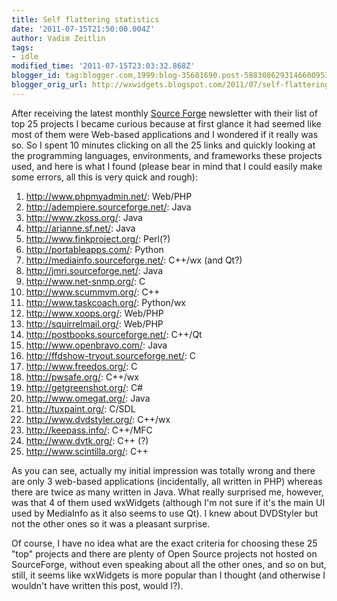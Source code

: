 ```yaml
---
title: Self flattering statistics
date: '2011-07-15T21:50:00.004Z'
author: Vadim Zeitlin
tags:
- idle
modified_time: '2011-07-15T23:03:32.868Z'
blogger_id: tag:blogger.com,1999:blog-35681690.post-5883086293146600953
blogger_orig_url: http://wxwidgets.blogspot.com/2011/07/self-flattering-statistics.html
---
```


After receiving the latest monthly [Source Forge] newsletter with their list of
top 25 projects I became curious because at first glance it had seemed like most
of them were Web-based applications and I wondered if it really was so. So I
spent 10 minutes clicking on all the 25 links and quickly looking at the
programming languages, environments, and frameworks these projects used, and
here is what I found (please bear in mind that I could easily make some errors,
all this is very quick and rough):

1.  <http://www.phpmyadmin.net/>: Web/PHP
2.  <http://adempiere.sourceforge.net/>: Java
3.  <http://www.zkoss.org/>: Java
4.  <http://arianne.sf.net/>: Java
5.  <http://www.finkproject.org/>: Perl(?)
6.  <http://portableapps.com/>: Python
7.  <http://mediainfo.sourceforge.net/>: C++/wx (and Qt?)
8.  <http://jmri.sourceforge.net/>: Java
9.  <http://www.net-snmp.org/>: C
10. <http://www.scummvm.org/>: C++
11. <http://www.taskcoach.org/>: Python/wx
12. <http://www.xoops.org/>: Web/PHP
13. <http://squirrelmail.org/>: Web/PHP
14. <http://postbooks.sourceforge.net/>: C++/Qt
15. <http://www.openbravo.com/>: Java
16. <http://ffdshow-tryout.sourceforge.net/>: C
17. <http://www.freedos.org/>: C
18. <http://pwsafe.org/>: C++/wx
19. <http://getgreenshot.org/>: C#
20. <http://www.omegat.org/>: Java
21. <http://tuxpaint.org/>: C/SDL
22. <http://www.dvdstyler.org/>: C++/wx
23. <http://keepass.info/>: C++/MFC
24. <http://www.dvtk.org/>: C++ (?)
25. <http://www.scintilla.org/>: C++

As you can see, actually my initial impression was totally wrong and there are
only 3 web-based applications (incidentally, all written in PHP) whereas there
are twice as many written in Java. What really surprised me, however, was that 4
of them used wxWidgets (although I'm not sure if it's the main UI used by
MediaInfo as it also seems to use Qt). I knew about DVDStyler but not the other
ones so it was a pleasant surprise.

Of course, I have no idea what are the exact criteria for choosing these 25
"top" projects and there are plenty of Open Source projects not hosted on
SourceForge, without even speaking about all the other ones, and so on but,
still, it seems like wxWidgets is more popular than I thought (and otherwise I
wouldn't have written this post, would I?).

[Source Forge]: https://sourceforge.net/
